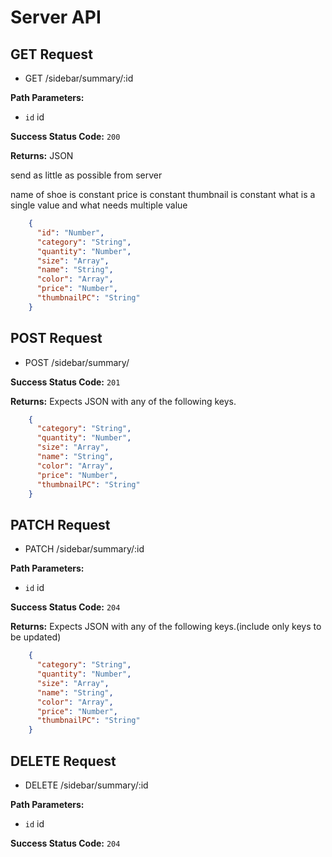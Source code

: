 # Server API


## GET Request

  - GET /sidebar/summary/:id

**Path Parameters:**
  * `id` id

**Success Status Code:** `200`

**Returns:** JSON


send as little as possible from server

name of shoe is constant
price is constant
thumbnail is constant
what is a single value and what needs multiple value 



```json
    {
      "id": "Number",
      "category": "String",
      "quantity": "Number",
      "size": "Array",
      "name": "String",
      "color": "Array",
      "price": "Number",
      "thumbnailPC": "String"
    }
```

## POST Request

  - POST /sidebar/summary/

**Success Status Code:** `201`

**Returns:** Expects JSON with any of the following keys.

```json
    {
      "category": "String",
      "quantity": "Number",
      "size": "Array",
      "name": "String",
      "color": "Array",
      "price": "Number",
      "thumbnailPC": "String"
    }
```

## PATCH Request

  - PATCH /sidebar/summary/:id

**Path Parameters:**
  * `id` id

**Success Status Code:** `204`

**Returns:** Expects JSON with any of the following keys.(include only keys to be updated)

```json
    {
      "category": "String",
      "quantity": "Number",
      "size": "Array",
      "name": "String",
      "color": "Array",
      "price": "Number",
      "thumbnailPC": "String"
    }
```

## DELETE Request

  - DELETE /sidebar/summary/:id

**Path Parameters:**
  * `id` id

**Success Status Code:** `204`
